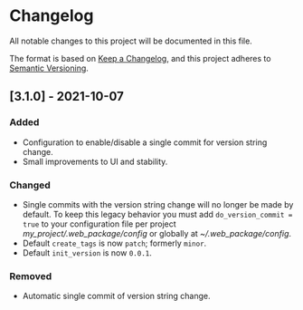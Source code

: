 # Changelog

All notable changes to this project will be documented in this file.

The format is based on [Keep a Changelog](https://keepachangelog.com/en/1.0.0/), and this project adheres to [Semantic Versioning](https://semver.org/spec/v2.0.0.html).

## [3.1.0] - 2021-10-07

### Added

- Configuration to enable/disable a single commit for version string change.
- Small improvements to UI and stability.

### Changed

- Single commits with the version string change will no longer be made by default. To keep this legacy behavior you must add `do_version_commit = true` to your configuration file per project _my_project/.web_package/config_ or globally at _~/.web_package/config_.
- Default `create_tags` is now `patch`; formerly `minor`.
- Default `init_version` is now `0.0.1`.

### Removed

- Automatic single commit of version string change.
